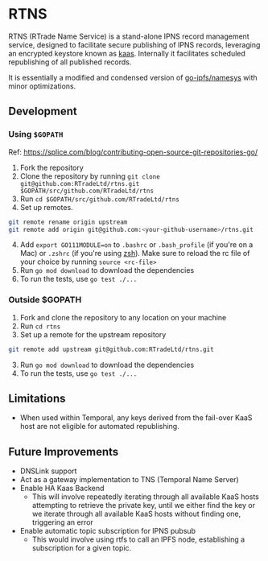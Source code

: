 # RTNS

RTNS (RTrade Name Service) is a stand-alone IPNS record management service, designed to facilitate secure publishing of IPNS records, leveraging an encrypted keystore known as [kaas](https://github.com/RTradeLtd/kaas). Internally it facilitates scheduled republishing of all published records.

It is essentially a modified and condensed version of [go-ipfs/namesys](https://github.com/ipfs/go-ipfs/tree/master/namesys) with minor optimizations.

## Development

### Using `$GOPATH`

Ref: https://splice.com/blog/contributing-open-source-git-repositories-go/

1. Fork the repository
2. Clone the repository by running `git clone git@github.com:RTradeLtd/rtns.git $GOPATH/src/github.com/RTradeLtd/rtns`
3. Run `cd $GOPATH/src/github.com/RTradeLtd/rtns`
3. Set up remotes.

```bash
git remote rename origin upstream
git remote add origin git@github.com:<your-github-username>/rtns.git
```
4. Add `export GO111MODULE=on` to `.bashrc` or `.bash_profile` (if you're on a Mac) or `.zshrc` (if you're using [zsh](https://github.com/robbyrussell/oh-my-zsh)). Make sure to reload the rc file of your choice by running `source <rc-file>`
5. Run `go mod download` to download the dependencies
6. To run the tests, use `go test ./...`

### Outside $GOPATH

1. Fork and clone the repository to any location on your machine
2. Run `cd rtns`
3. Set up a remote for the upstream repository

```bash
git remote add upstream git@github.com:RTradeLtd/rtns.git
```

3. Run `go mod download` to download the dependencies
4. To run the tests, use `go test ./...`

## Limitations

* When used within Temporal, any keys derived from the fail-over KaaS host are not eligible for automated republishing.

## Future Improvements

* DNSLink support
* Act as a gateway implementation to TNS (Temporal Name Server)
* Enable HA Kaas Backend
  * This will involve repeatedly iterating through all available KaaS hosts attempting to retrieve the private key, until we either find the key or we iterate through all available KaaS hosts without finding one, triggering an error
* Enable automatic topic subscription for IPNS pubsub
  * This would involve using rtfs to call an IPFS node, establishing a subscription for a given topic.